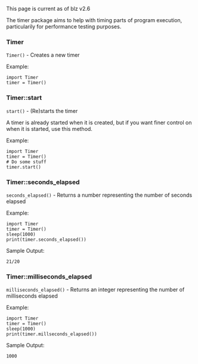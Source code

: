 This page is current as of blz v2.6

The timer package aims to help with timing parts of program execution, particularily for performance testing purposes.

### Timer
`Timer()` - Creates a new timer

Example:
```
import Timer
timer = Timer()
```

### Timer::start
`start()` - (Re)starts the timer

A timer is already started when it is created, but if you want finer control on when it is started, use this method.

Example:
```
import Timer
timer = Timer()
# Do some stuff
timer.start()
```

### Timer::seconds_elapsed
`seconds_elapsed()` - Returns a number representing the number of seconds elapsed

Example:
```
import Timer
timer = Timer()
sleep(1000)
print(timer.seconds_elapsed())
```

Sample Output:
```
21/20
```

### Timer::milliseconds_elapsed
`milliseconds_elapsed()` - Returns an integer representing the number of milliseconds elapsed

Example:
```
import Timer
timer = Timer()
sleep(1000)
print(timer.millseconds_elapsed())
```

Sample Output:
```
1000
```